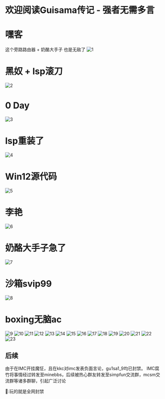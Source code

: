 # 欢迎阅读Guisama传记 - 强者无需多言


# 嘿客
这个旁路路由器 + 奶酪大手子 也是无敌了
![1](/guisama/1.png)
# 黑奴 + lsp滚刀
![2](/guisama/2.png)
# 0 Day
![3](/guisama/3.png)
# lsp重装了
![4](/guisama/4.png)
# Win12源代码
![5](/guisama/5.png)
# 李艳
![6](/guisama/6.png)
# 奶酪大手子急了
![7](/guisama/7.png)
# 沙箱svip99
![8](/guisama/8.png)
# boxing无脑ac
![9](/guisama/9.png)
![10](/guisama/10.png)
![11](/guisama/11.png)
![12](/guisama/12.png)
![13](/guisama/13.png)
![14](/guisama/14.png)
![15](/guisama/15.png)
![16](/guisama/16.png)
![17](/guisama/17.png)
![18](/guisama/18.png)
![19](/guisama/19.png)
![20](/guisama/20.png)
![21](/guisama/21.png)
![22](/guisama/22.png)
![23](/guisama/23.png)
## 后续
由于在IMC开挂魔怔，且在kkc对imc发表负面言论，gu1sa1_9均已封禁。
IMC腐竹将事情经过转发至minebbs，后续被热心群友转发至simpfun交流群，mcsm交流群等诸多群聊，引起广泛讨论

🦆:玩的就是全网封禁
